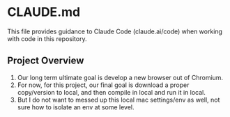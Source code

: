 # CLAUDE.md

This file provides guidance to Claude Code (claude.ai/code) when working with code in this repository.

## Project Overview

1. Our long term ultimate goal is develop a new browser out of Chromium. 
2. For now, for this project, our final goal is download a proper copy/version to local, 
and then compile in local and run it in local. 
3. But I do not want to messed up this local mac settings/env as well, not sure how to isolate an env at some level.  
